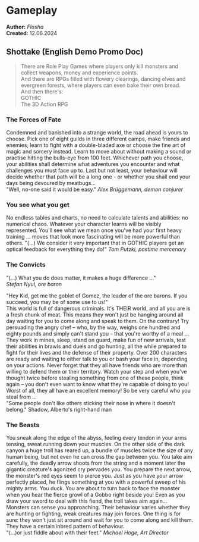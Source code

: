 # Gameplay

**Author:** *Flosha*  
**Created:** 12.06.2024  



## Shottake (English Demo Promo Doc)

> There are Role Play Games where players only kill monsters and collect weapons, money and experience points.  
> And there are RPGs filled with flowery clearings, dancing elves and evergreen forests, where players can even bake their own bread.  
> And then there's:  
> GOTHIC  
> The 3D Action RPG


### The Forces of Fate

Condemned and banished into a strange world, the road ahead is yours to choose. Pick one of eight guilds in three different camps, make friends and enemies, learn to fight with a double-bladed axe or choose the fine art of magic and sorcery instead. Learn to move about without making a sound or practise hitting the bulls-eye from 100 feet. Whichever path you choose, your abilities shall determine what adventures you encounter and what challenges you must face up to. Last but not least, your behaviour will decide whether that path will be a long one - or whether you shall end your days being devoured by meatbugs...  
"Well, no-one said it would be easy." *Alex Brüggemann, demon conjurer*


### You see what you get

No endless tables and charts, no need to calculate talents and abilities: no numerical chaos.
Whatever your character learns will be visibly represented. You'll see what we mean once you've had your first heavy training ... moves that look more fascinating will be more powerful than others. "(...) We consider it very important that in GOTHIC players get an optical feedback for everything they do!" *Tom Putzki, pastime mercenary*


### The Convicts

"(...) What you do does matter, it makes a huge difference ..."  
*Stefan Nyul, ore baron*

"Hey Kid, get me the goblet of Gomez, the leader of the ore barons. If you succeed, you may be of some use to us!"  
This world is full of dangerous criminals. It's THEIR world, and all you are is a fresh chunk of meat. This means they won't just be hanging around all day waiting for you to come along and speak to them. On the contrary! Try persuading the angry chef – who, by the way, weighs one hundred and eighty pounds and simply can't stand you – that you're worthy of a meal ...  
They work in mines, sleep, stand on guard, make fun of new arrivals, test their abilities in brawls and duels and go hunting, all the while prepared to fight for their lives and the defense of their property. Over 200 characters are ready and waiting to either talk to you or bash your face in, depending on your actions. Never forget that they all have friends who are more than willing to defend them or their territory. Watch your step and when you've thought twice before stealing something from one of these people, think again – you don't even want to know what they're capable of doing to you! Worst of all, they all have an excellent memory! So be very careful who you steal from ...  
"Some people don't like others sticking their nose in where it doesn't belong." Shadow, Alberto's right-hand man


### The Beasts

You sneak along the edge of the abyss, feeling every tendon in your arms tensing, sweat running down your muscles. On the other side of the dark canyon a huge troll has reared up, a bundle of muscles twice the size of any human being, but not even he can cross the gap between you. You take aim carefully, the deadly arrow shoots from the string and a moment later the gigantic creature's agonized cry pervades you. You prepare the next arrow, the monster's red eyes seem to pierce you. Just as you have your arrow perfectly placed, he flings something at you with a powerful sweep of his mighty arms. You duck. You are about to turn back to face the monster when you hear the fierce growl of a Gobbo right beside you! Even as you draw your sword to deal with this fiend, the troll takes aim again...  
Monsters can sense you approaching. Their behaviour varies whether they are hunting or fighting, weak creatures may join forces. One thing is for sure: they won't just sit around and wait for you to come along and kill them. They have a certain inbred pattern of behaviour.  
"(...)or just fiddle about with their feet." *Michael Hoge, Art Director*



<style>

    main {
        background: url("/_img/bg/code.jpg");
        background-position: top right;
        background-size: 80%;
        background-repeat: no-repeat;
        width: 100%;
    }

</style>
